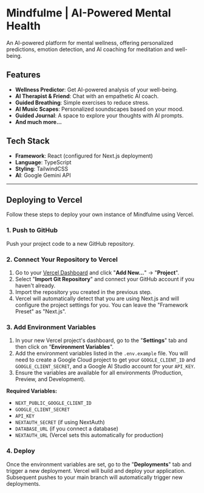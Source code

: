 # Mindfulme | AI-Powered Mental Health

An AI-powered platform for mental wellness, offering personalized predictions, emotion detection, and AI coaching for meditation and well-being.

## Features

- **Wellness Predictor**: Get AI-powered analysis of your well-being.
- **AI Therapist & Friend**: Chat with an empathetic AI coach.
- **Guided Breathing**: Simple exercises to reduce stress.
- **AI Music Scapes**: Personalized soundscapes based on your mood.
- **Guided Journal**: A space to explore your thoughts with AI prompts.
- **And much more...**

## Tech Stack

- **Framework**: React (configured for Next.js deployment)
- **Language**: TypeScript
- **Styling**: TailwindCSS
- **AI**: Google Gemini API

---

## Deploying to Vercel

Follow these steps to deploy your own instance of Mindfulme using Vercel.

### 1. Push to GitHub

Push your project code to a new GitHub repository.

### 2. Connect Your Repository to Vercel

1.  Go to your [Vercel Dashboard](https://vercel.com/dashboard) and click "**Add New...**" -> "**Project**".
2.  Select "**Import Git Repository**" and connect your GitHub account if you haven't already.
3.  Import the repository you created in the previous step.
4.  Vercel will automatically detect that you are using Next.js and will configure the project settings for you. You can leave the "Framework Preset" as "Next.js".

### 3. Add Environment Variables

1.  In your new Vercel project's dashboard, go to the "**Settings**" tab and then click on "**Environment Variables**".
2.  Add the environment variables listed in the `.env.example` file. You will need to create a Google Cloud project to get your `GOOGLE_CLIENT_ID` and `GOOGLE_CLIENT_SECRET`, and a Google AI Studio account for your `API_KEY`.
3.  Ensure the variables are available for all environments (Production, Preview, and Development).

**Required Variables:**
- `NEXT_PUBLIC_GOOGLE_CLIENT_ID`
- `GOOGLE_CLIENT_SECRET`
- `API_KEY`
- `NEXTAUTH_SECRET` (if using NextAuth)
- `DATABASE_URL` (if you connect a database)
- `NEXTAUTH_URL` (Vercel sets this automatically for production)

### 4. Deploy

Once the environment variables are set, go to the "**Deployments**" tab and trigger a new deployment. Vercel will build and deploy your application. Subsequent pushes to your main branch will automatically trigger new deployments.

